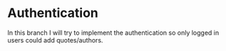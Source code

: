 # Authentication

In this branch I will try to implement the authentication so only
logged in users could add quotes/authors.
